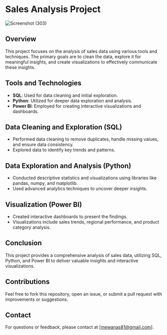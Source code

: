# Sales Analysis Project
![Screenshot (303)](https://github.com/user-attachments/assets/93d7edb6-1d83-4435-9ed1-b5b6568439f4)

## Overview
This project focuses on the analysis of sales data using various tools and techniques. The primary goals are to clean the data, explore it for meaningful insights, and create visualizations to effectively communicate these insights.

## Tools and Technologies
- **SQL**: Used for data cleaning and initial exploration.
- **Python**: Utilized for deeper data exploration and analysis.
- **Power BI**: Employed for creating interactive visualizations and dashboards.

## Data Cleaning and Exploration (SQL)
- Performed data cleaning to remove duplicates, handle missing values, and ensure data consistency.
- Explored data to identify key trends and patterns.

## Data Exploration and Analysis (Python)
- Conducted descriptive statistics and visualizations using libraries like pandas, numpy, and matplotlib.
- Used advanced analytics techniques to uncover deeper insights.

## Visualization (Power BI)
- Created interactive dashboards to present the findings.
- Visualizations include sales trends, regional performance, and product category analysis.

## Conclusion
This project provides a comprehensive analysis of sales data, utilizing SQL, Python, and Power BI to deliver valuable insights and interactive visualizations.

## Contributions
Feel free to fork this repository, open an issue, or submit a pull request with improvements or suggestions.

## Contact
For questions or feedback, please contact at [mewanas81@gmail.com].
